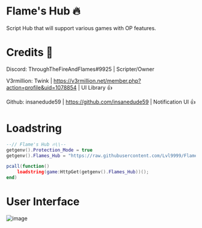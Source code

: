 # Flame's Hub 🔥

Script Hub that will support various games with OP features.

# Credits 👀
Discord: ThroughTheFireAndFlames#9925 | Scripter/Owner


V3rmillion: Twink | https://v3rmillion.net/member.php?action=profile&uid=1078854 | UI Library 👍

Github: insanedude59 | https://github.com/insanedude59 | Notification UI 👍
# Loadstring
```lua
--// Flame's Hub 🔥\\--
getgenv().Protection_Mode = true
getgenv().Flames_Hub = "https://raw.githubusercontent.com/Lvl9999/Flames/main/Source";

pcall(function()
    loadstring(game:HttpGet(getgenv().Flames_Hub))();
end)
```

# User Interface
![image](https://github.com/Lvl9999/Hub/assets/123672448/ea8efe90-02d0-4aa9-81f0-a262ec63227a)
